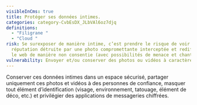 ```yaml
---
visibleInCms: true
title: Protéger ses données intimes.
categories: category-CvbEsDX_JLbVAl6oz7djq
definitions:
  - "Filigrane "
  - "Cloud "
risk: Se surexposer de manière intime, c’est prendre le risque de voir sa
  réputation détruite par une photo compromettante interceptée et rediffusée sur
  le web de manière non consentie (avec possibilités de menace et chantage).
vulnerability: Envoyer et/ou conserver des photos ou vidéos à caractère sexuel.
---
```

<!--StartFragment-->

Conserver ces données intimes dans un espace sécurisé, partager uniquement ces photos et vidéos à des personnes de confiance, masquer tout élément d’identification (visage, environnement, tatouage, élément de déco, etc.) et privilégier des applications de messageries chiffrées.

<!--EndFragment-->
